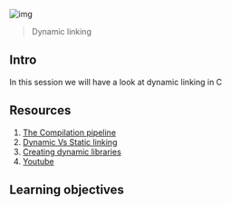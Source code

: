 ![img](https://assets.imaginablefutures.com/media/images/ALX_Logo.max-200x150.png)
> Dynamic linking 

## Intro
In this session we will have a look at dynamic linking in C

## Resources 
1. [The Compilation pipeline](https://www.linkedin.com/pulse/four-stages-compilastion-c-program-agustin-espinoza-saavedra/)
2. [Dynamic Vs Static linking](https://www.youtube.com/watch?v=eW5he5uFBNM)
3. [Creating dynamic libraries](https://www.google.com/search?q=linux+create+dynamic+library)
4. [Youtube](https://www.youtube.com/results?search_query=dynamic+linking)

## Learning objectives 